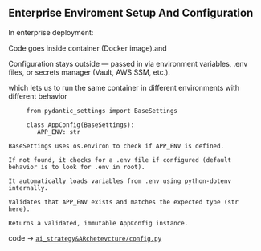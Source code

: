 ## Enterprise Enviroment Setup And Configuration 
In enterprise deployment:

Code goes inside container (Docker image).and 

Configuration stays outside — passed in via environment variables, .env files, or secrets manager (Vault, AWS SSM, etc.).

which  lets us to  run the same container in different environments with different behavior 

         from pydantic_settings import BaseSettings
         
         class AppConfig(BaseSettings):
            APP_ENV: str

```
BaseSettings uses os.environ to check if APP_ENV is defined.

If not found, it checks for a .env file if configured (default behavior is to look for .env in root).

It automatically loads variables from .env using python-dotenv internally.

Validates that APP_ENV exists and matches the expected type (str here).

Returns a validated, immutable AppConfig instance.
```
code -> [`ai_strategy&ARchetevcture/config.py`](ai_strategy&ARchetevcture/config.py)
